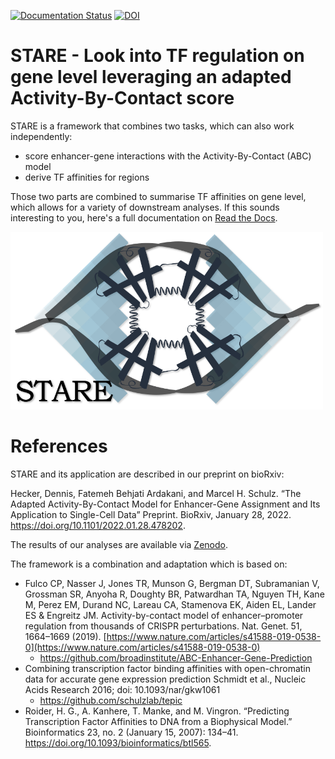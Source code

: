 [![Documentation Status](https://readthedocs.org/projects/stare/badge/?version=latest)](https://stare.readthedocs.io/en/latest/?badge=latest)
[![DOI](https://zenodo.org/badge/DOI/10.5281/zenodo.5841991.svg)](https://doi.org/10.5281/zenodo.5841991)


# STARE - Look into TF regulation on gene level leveraging an adapted Activity-By-Contact score

STARE is a framework that combines two tasks, which can also work independently:

 - score enhancer-gene interactions with the Activity-By-Contact (ABC) model
 - derive TF affinities for regions
 
Those two parts are combined to summarise TF affinities on gene level, which allows for a variety of downstream analyses. If this sounds interesting to you, here's a full documentation on [Read the Docs](https://stare.readthedocs.io/en/latest/index.html).

<img src="Figures/STARE_Logo.png" alt="STARE_Logo" width="500"/>

# References

STARE and its application are described in our preprint on bioRxiv:

Hecker, Dennis, Fatemeh Behjati Ardakani, and Marcel H. Schulz. “The Adapted Activity-By-Contact Model for Enhancer-Gene Assignment and Its Application to Single-Cell Data” Preprint. BioRxiv, January 28, 2022. https://doi.org/10.1101/2022.01.28.478202.


The results of our analyses are available via [Zenodo](https://doi.org/10.5281/zenodo.5841991).


The framework is a combination and adaptation which is based on:

- Fulco CP, Nasser J, Jones TR, Munson G, Bergman DT, Subramanian V, Grossman SR, Anyoha R, Doughty BR, Patwardhan TA, Nguyen TH, Kane M, Perez EM, Durand NC, Lareau CA, Stamenova EK, Aiden EL, Lander ES & Engreitz JM. Activity-by-contact model of enhancer–promoter regulation from thousands of CRISPR perturbations. Nat. Genet. 51, 1664–1669 (2019). [https://www.nature.com/articles/s41588-019-0538-0](https://www.nature.com/articles/s41588-019-0538-0)
	 - https://github.com/broadinstitute/ABC-Enhancer-Gene-Prediction
- Combining transcription factor binding affinities with open-chromatin data for accurate gene expression prediction Schmidt et al., Nucleic Acids Research 2016; doi: 10.1093/nar/gkw1061
	 - https://github.com/schulzlab/tepic
- Roider, H. G., A. Kanhere, T. Manke, and M. Vingron. “Predicting Transcription Factor Affinities to DNA from a Biophysical Model.” Bioinformatics 23, no. 2 (January 15, 2007): 134–41. https://doi.org/10.1093/bioinformatics/btl565.


